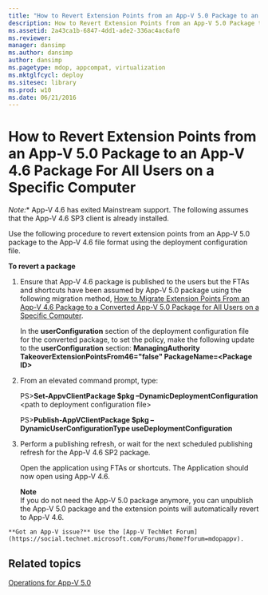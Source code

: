 ```yaml
---
title: "How to Revert Extension Points from an App-V 5.0 Package to an App-V 4.6 Package For All Users on a Specific Computer"
description: How to Revert Extension Points from an App-V 5.0 Package to an App-V 4.6 Package For All Users on a Specific Computer
ms.assetid: 2a43ca1b-6847-4dd1-ade2-336ac4ac6af0
ms.reviewer: 
manager: dansimp
ms.author: dansimp
author: dansimp
ms.pagetype: mdop, appcompat, virtualization
ms.mktglfcycl: deploy
ms.sitesec: library
ms.prod: w10
ms.date: 06/21/2016
---
```


# How to Revert Extension Points from an App-V 5.0 Package to an App-V 4.6 Package For All Users on a Specific Computer

*Note:** App-V 4.6 has exited Mainstream support. The following assumes that the App-V 4.6 SP3 client is already installed.

Use the following procedure to revert extension points from an App-V 5.0 package to the App-V 4.6 file format using the deployment configuration file.

**To revert a package**

1.  Ensure that App-V 4.6 package is published to the users but the FTAs and shortcuts have been assumed by App-V 5.0 package using the following migration method, [How to Migrate Extension Points From an App-V 4.6 Package to a Converted App-V 5.0 Package for All Users on a Specific Computer](how-to-migrate-extension-points-from-an-app-v-46-package-to-a-converted-app-v-50-package-for-all-users-on-a-specific-computer.md).

    In the **userConfiguration** section of the deployment configuration file for the converted package, to set the policy, make the following update to the **userConfiguration** section: **ManagingAuthority TakeoverExtensionPointsFrom46="false" PackageName=&lt;Package ID&gt;**

2.  From an elevated command prompt, type:

    PS&gt;**Set-AppvClientPackage $pkg –DynamicDeploymentConfiguration** &lt;path to deployment configuration file&gt;

    PS&gt;**Publish-AppVClientPackage $pkg –DynamicUserConfigurationType useDeploymentConfiguration**

3.  Perform a publishing refresh, or wait for the next scheduled publishing refresh for the App-V 4.6 SP2 package.

    Open the application using FTAs or shortcuts. The Application should now open using App-V 4.6.

    **Note**  
    If you do not need the App-V 5.0 package anymore, you can unpublish the App-V 5.0 package and the extension points will automatically revert to App-V 4.6.



~~~
**Got an App-V issue?** Use the [App-V TechNet Forum](https://social.technet.microsoft.com/Forums/home?forum=mdopappv).
~~~

## Related topics


[Operations for App-V 5.0](operations-for-app-v-50.md)









